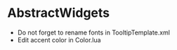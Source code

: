 # AbstractWidgets

- Do not forget to rename fonts in TooltipTemplate.xml
- Edit accent color in Color.lua
